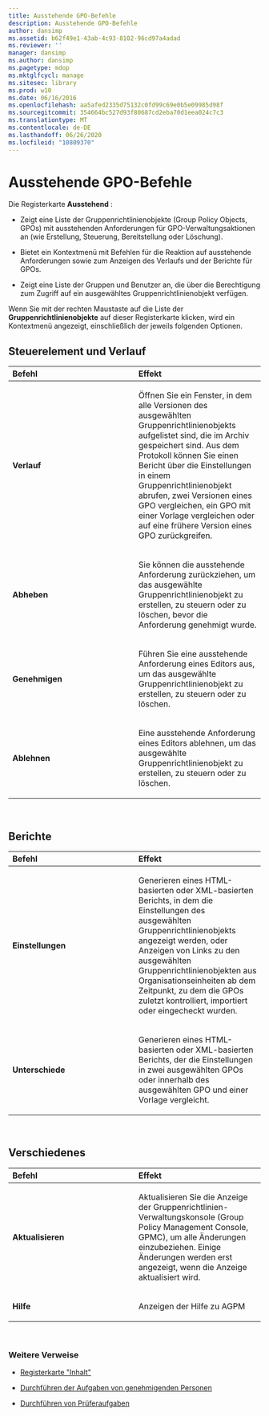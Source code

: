 ```yaml
---
title: Ausstehende GPO-Befehle
description: Ausstehende GPO-Befehle
author: dansimp
ms.assetid: b62f49e1-43ab-4c93-8102-96cd97a4adad
ms.reviewer: ''
manager: dansimp
ms.author: dansimp
ms.pagetype: mdop
ms.mktglfcycl: manage
ms.sitesec: library
ms.prod: w10
ms.date: 06/16/2016
ms.openlocfilehash: aa5afed2335d75132c0fd99c69e0b5e09985d98f
ms.sourcegitcommit: 354664bc527d93f80687cd2eba70d1eea024c7c3
ms.translationtype: MT
ms.contentlocale: de-DE
ms.lasthandoff: 06/26/2020
ms.locfileid: "10809370"
---
```

# Ausstehende GPO-Befehle


Die Registerkarte **Ausstehend** :

-   Zeigt eine Liste der Gruppenrichtlinienobjekte (Group Policy Objects, GPOs) mit ausstehenden Anforderungen für GPO-Verwaltungsaktionen an (wie Erstellung, Steuerung, Bereitstellung oder Löschung).

-   Bietet ein Kontextmenü mit Befehlen für die Reaktion auf ausstehende Anforderungen sowie zum Anzeigen des Verlaufs und der Berichte für GPOs.

-   Zeigt eine Liste der Gruppen und Benutzer an, die über die Berechtigung zum Zugriff auf ein ausgewähltes Gruppenrichtlinienobjekt verfügen.

Wenn Sie mit der rechten Maustaste auf die Liste der **Gruppenrichtlinienobjekte** auf dieser Registerkarte klicken, wird ein Kontextmenü angezeigt, einschließlich der jeweils folgenden Optionen.

## Steuerelement und Verlauf


<table>
<colgroup>
<col width="50%" />
<col width="50%" />
</colgroup>
<thead>
<tr class="header">
<th align="left">Befehl</th>
<th align="left">Effekt</th>
</tr>
</thead>
<tbody>
<tr class="odd">
<td align="left"><p><strong>Verlauf</strong></p></td>
<td align="left"><p>Öffnen Sie ein Fenster, in dem alle Versionen des ausgewählten Gruppenrichtlinienobjekts aufgelistet sind, die im Archiv gespeichert sind. Aus dem Protokoll können Sie einen Bericht über die Einstellungen in einem Gruppenrichtlinienobjekt abrufen, zwei Versionen eines GPO vergleichen, ein GPO mit einer Vorlage vergleichen oder auf eine frühere Version eines GPO zurückgreifen.</p></td>
</tr>
<tr class="even">
<td align="left"><p><strong>Abheben</strong></p></td>
<td align="left"><p>Sie können die ausstehende Anforderung zurückziehen, um das ausgewählte Gruppenrichtlinienobjekt zu erstellen, zu steuern oder zu löschen, bevor die Anforderung genehmigt wurde.</p></td>
</tr>
<tr class="odd">
<td align="left"><p><strong>Genehmigen</strong></p></td>
<td align="left"><p>Führen Sie eine ausstehende Anforderung eines Editors aus, um das ausgewählte Gruppenrichtlinienobjekt zu erstellen, zu steuern oder zu löschen.</p></td>
</tr>
<tr class="even">
<td align="left"><p><strong>Ablehnen</strong></p></td>
<td align="left"><p>Eine ausstehende Anforderung eines Editors ablehnen, um das ausgewählte Gruppenrichtlinienobjekt zu erstellen, zu steuern oder zu löschen.</p></td>
</tr>
</tbody>
</table>

 

## Berichte


<table>
<colgroup>
<col width="50%" />
<col width="50%" />
</colgroup>
<thead>
<tr class="header">
<th align="left">Befehl</th>
<th align="left">Effekt</th>
</tr>
</thead>
<tbody>
<tr class="odd">
<td align="left"><p><strong>Einstellungen</strong></p></td>
<td align="left"><p>Generieren eines HTML-basierten oder XML-basierten Berichts, in dem die Einstellungen des ausgewählten Gruppenrichtlinienobjekts angezeigt werden, oder Anzeigen von Links zu den ausgewählten Gruppenrichtlinienobjekten aus Organisationseinheiten ab dem Zeitpunkt, zu dem die GPOs zuletzt kontrolliert, importiert oder eingecheckt wurden.</p></td>
</tr>
<tr class="even">
<td align="left"><p><strong>Unterschiede</strong></p></td>
<td align="left"><p>Generieren eines HTML-basierten oder XML-basierten Berichts, der die Einstellungen in zwei ausgewählten GPOs oder innerhalb des ausgewählten GPO und einer Vorlage vergleicht.</p></td>
</tr>
</tbody>
</table>

 

## Verschiedenes


<table>
<colgroup>
<col width="50%" />
<col width="50%" />
</colgroup>
<thead>
<tr class="header">
<th align="left">Befehl</th>
<th align="left">Effekt</th>
</tr>
</thead>
<tbody>
<tr class="odd">
<td align="left"><p><strong>Aktualisieren</strong></p></td>
<td align="left"><p>Aktualisieren Sie die Anzeige der Gruppenrichtlinien-Verwaltungskonsole (Group Policy Management Console, GPMC), um alle Änderungen einzubeziehen. Einige Änderungen werden erst angezeigt, wenn die Anzeige aktualisiert wird.</p></td>
</tr>
<tr class="even">
<td align="left"><p><strong>Hilfe</strong></p></td>
<td align="left"><p>Anzeigen der Hilfe zu AGPM</p></td>
</tr>
</tbody>
</table>

 

### Weitere Verweise

-   [Registerkarte "Inhalt"](contents-tab-agpm40.md)

-   [Durchführen der Aufgaben von genehmigenden Personen](performing-approver-tasks-agpm40.md)

-   [Durchführen von Prüferaufgaben](performing-reviewer-tasks-agpm40.md)

 

 





